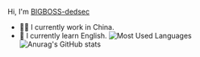 Hi, I'm [BIGBOSS-dedsec](https://blog.csdn.net/weixin_50679163?spm=1018.2226.3001.5343)

- 👨‍💼 I currently work in China.
- 🏴󠁧󠁢󠁥󠁮󠁧󠁿 I currently learn English.
![Most Used Languages](https://github-readme-stats.vercel.app/api/top-langs/?username=BIGBOSS-dedsec&theme=dark&layout=compact)
![Anurag's GitHub stats](https://github-readme-stats.vercel.app/api?username=BIGBOSS-dedsec&show_icons=true&theme=radical)



